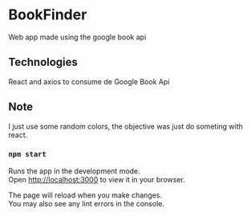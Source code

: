 # BookFinder

Web app made using the google book api

## Technologies

React and axios to consume de Google Book Api

## Note

I just use some random colors, the objective was just do someting with react.


### `npm start`

Runs the app in the development mode.\
Open [http://localhost:3000](http://localhost:3000) to view it in your browser.

The page will reload when you make changes.\
You may also see any lint errors in the console.
